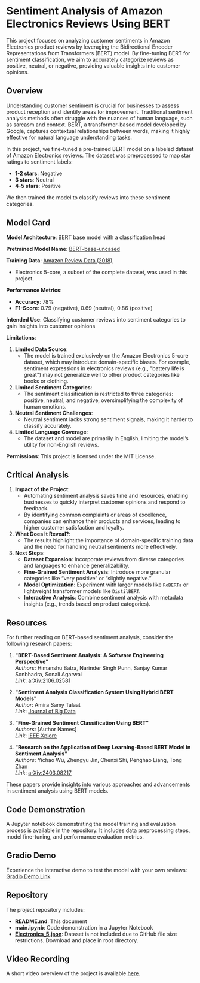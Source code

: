 # Sentiment Analysis of Amazon Electronics Reviews Using BERT

This project focuses on analyzing customer sentiments in Amazon Electronics product reviews by leveraging the Bidirectional Encoder Representations from Transformers (BERT) model. By fine-tuning BERT for sentiment classification, we aim to accurately categorize reviews as positive, neutral, or negative, providing valuable insights into customer opinions.

## Overview

Understanding customer sentiment is crucial for businesses to assess product reception and identify areas for improvement. Traditional sentiment analysis methods often struggle with the nuances of human language, such as sarcasm and context. BERT, a transformer-based model developed by Google, captures contextual relationships between words, making it highly effective for natural language understanding tasks.

In this project, we fine-tuned a pre-trained BERT model on a labeled dataset of Amazon Electronics reviews. The dataset was preprocessed to map star ratings to sentiment labels:

- **1-2 stars**: Negative
- **3 stars**: Neutral
- **4-5 stars**: Positive

We then trained the model to classify reviews into these sentiment categories.

## Model Card

**Model Architecture**: BERT base model with a classification head

**Pretrained Model Name**: [BERT-base-uncased](https://huggingface.co/bert-base-uncased)

**Training Data**: [Amazon Review Data (2018)](https://nijianmo.github.io/amazon/index.html)
- Electronics 5-core, a subset of the complete dataset, was used in this project.

**Performance Metrics**:

- **Accuracy**: 78%
- **F1-Score**: 0.79 (negative), 0.69 (neutral), 0.86 (positive)

**Intended Use**: Classifying customer reviews into sentiment categories to gain insights into customer opinions

**Limitations**:

1. **Limited Data Source**:
   - The model is trained exclusively on the Amazon Electronics 5-core dataset, which may introduce domain-specific biases. For example, sentiment expressions in electronics reviews (e.g., "battery life is great") may not generalize well to other product categories like books or clothing.
2. **Limited Sentiment Categories**:
   - The sentiment classification is restricted to three categories: positive, neutral, and negative, oversimplifying the complexity of human emotions.
3. **Neutral Sentiment Challenges**:
   - Neutral sentiment lacks strong sentiment signals, making it harder to classify accurately.
4. **Limited Language Coverage**:
   - The dataset and model are primarily in English, limiting the model’s utility for non-English reviews.
  
**Permissions**: This project is licensed under the MIT License. 

## Critical Analysis

1. **Impact of the Project**:
   - Automating sentiment analysis saves time and resources, enabling businesses to quickly interpret customer opinions and respond to feedback.
   - By identifying common complaints or areas of excellence, companies can enhance their products and services, leading to higher customer satisfaction and loyalty.
2. **What Does It Reveal?**:
   - The results highlight the importance of domain-specific training data and the need for handling neutral sentiments more effectively.
3. **Next Steps**:
   - **Dataset Expansion**: Incorporate reviews from diverse categories and languages to enhance generalizability.
   - **Fine-Grained Sentiment Analysis**: Introduce more granular categories like “very positive” or “slightly negative.”
   - **Model Optimization**: Experiment with larger models like `RoBERTa` or lightweight transformer models like `DistilBERT`.
   - **Interactive Analysis**: Combine sentiment analysis with metadata insights (e.g., trends based on product categories).

## Resources

For further reading on BERT-based sentiment analysis, consider the following research papers:

1. **"BERT-Based Sentiment Analysis: A Software Engineering Perspective"**  
   *Authors*: Himanshu Batra, Narinder Singh Punn, Sanjay Kumar Sonbhadra, Sonali Agarwal  
   *Link*: [arXiv:2106.02581](https://arxiv.org/abs/2106.02581)

2. **"Sentiment Analysis Classification System Using Hybrid BERT Models"**  
   *Author*: Amira Samy Talaat  
   *Link*: [Journal of Big Data](https://journalofbigdata.springeropen.com/articles/10.1186/s40537-023-00781-w)

3. **"Fine-Grained Sentiment Classification Using BERT"**  
   *Authors*: [Author Names]  
   *Link*: [IEEE Xplore](https://ieeexplore.ieee.org/document/8947435)

4. **"Research on the Application of Deep Learning-Based BERT Model in Sentiment Analysis"**  
   *Authors*: Yichao Wu, Zhengyu Jin, Chenxi Shi, Penghao Liang, Tong Zhan  
   *Link*: [arXiv:2403.08217](https://arxiv.org/abs/2403.08217)

These papers provide insights into various approaches and advancements in sentiment analysis using BERT models.

## Code Demonstration

A Jupyter notebook demonstrating the model training and evaluation process is available in the repository. It includes data preprocessing steps, model fine-tuning, and performance evaluation metrics.

## Gradio Demo

Experience the interactive demo to test the model with your own reviews:
[Gradio Demo Link](https://e7675153a9d668b668.gradio.live)

## Repository

The project repository includes:

- **README.md**: This document
- **main.ipynb**: Code demonstration in a Jupyter Notebook
- **[Electronics_5.json](https://jmcauley.ucsd.edu/data/amazon_v2/categoryFilesSmall/Electronics_5.json.gz)**: Dataset is not included due to GitHub file size restrictions. Download and place in root directory.

## Video Recording

A short video overview of the project is available [here](#).
